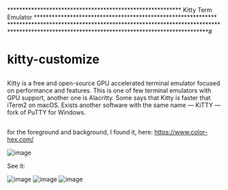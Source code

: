 ********************************************************** Kitty Term Emulator *************************************************************
******************************************************************************************************************************************#

# kitty-customize

##
Kitty is a free and open-source GPU accelerated terminal emulator focused on performance and features. This is one of few terminal emulators with GPU support, another one is Alacritty. Some says that Kitty is faster that iTerm2 on macOS. Exists another software with the same name — KiTTY — fork of PuTTY for Windows.
##


for the foreground and background, I found it, here: https://www.color-hex.com/

![image](https://user-images.githubusercontent.com/83835896/161606998-bbed935f-5b6c-484a-9d1d-6ad8b3a593d5.png)

See it:

![image](https://user-images.githubusercontent.com/83835896/161606593-1d0d7160-512d-4851-9ea0-343caaed28f7.png)
![image](https://user-images.githubusercontent.com/83835896/161606699-e2695b27-6705-4cbe-bf7b-ded17f7b0764.png)
![image](https://user-images.githubusercontent.com/83835896/161606815-9022727f-e8b1-4e77-8550-3d551e788163.png)
